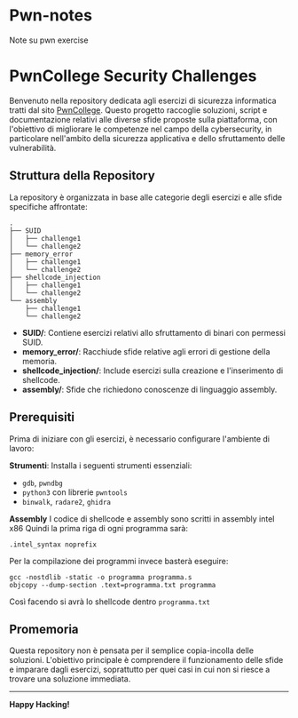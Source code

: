# Pwn-notes
Note su pwn exercise 
# PwnCollege Security Challenges

Benvenuto nella repository dedicata agli esercizi di sicurezza informatica tratti dal sito [PwnCollege](https://pwncollege.laser.di.unimi.it/dojos). Questo progetto raccoglie soluzioni, script e documentazione relativi alle diverse sfide proposte sulla piattaforma, con l'obiettivo di migliorare le competenze nel campo della cybersecurity, in particolare nell'ambito della sicurezza applicativa e dello sfruttamento delle vulnerabilità.

## Struttura della Repository

La repository è organizzata in base alle categorie degli esercizi e alle sfide specifiche affrontate:

```
.
├── SUID
│   ├── challenge1
│   └── challenge2
├── memory_error
│   ├── challenge1
│   └── challenge2
├── shellcode_injection
│   ├── challenge1
│   └── challenge2
└── assembly
    ├── challenge1
    └── challenge2
```

- **SUID/**: Contiene esercizi relativi allo sfruttamento di binari con permessi SUID.
- **memory_error/**: Racchiude sfide relative agli errori di gestione della memoria.
- **shellcode_injection/**: Include esercizi sulla creazione e l'inserimento di shellcode.
- **assembly/**: Sfide che richiedono conoscenze di linguaggio assembly.

## Prerequisiti

Prima di iniziare con gli esercizi, è necessario configurare l'ambiente di lavoro:

**Strumenti**: Installa i seguenti strumenti essenziali:
   - `gdb`, `pwndbg`
   - `python3` con librerie `pwntools`
   - `binwalk`, `radare2`, `ghidra`

**Assembly**
I codice di shellcode e assembly sono scritti in assembly intel x86
Quindi la prima riga di ogni programma sarà:
```
.intel_syntax noprefix
```
Per la compilazione dei programmi invece basterà eseguire:
```
gcc -nostdlib -static -o programma programma.s
objcopy --dump-section .text=programma.txt programma
```
Così facendo si avrà lo shellcode dentro `programma.txt`

## Promemoria
Questa repository non è pensata per il semplice copia-incolla delle soluzioni. L'obiettivo principale è comprendere il funzionamento delle sfide e imparare dagli esercizi, soprattutto per quei casi in cui non si riesce a trovare una soluzione immediata.

---

**Happy Hacking!**

